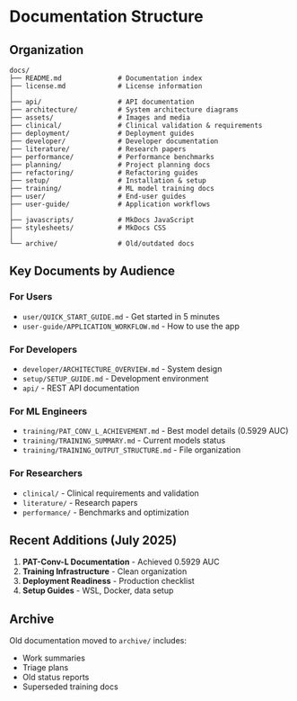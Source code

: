 # Documentation Structure

## Organization

```
docs/
├── README.md              # Documentation index
├── license.md             # License information
│
├── api/                   # API documentation
├── architecture/          # System architecture diagrams
├── assets/                # Images and media
├── clinical/              # Clinical validation & requirements
├── deployment/            # Deployment guides
├── developer/             # Developer documentation
├── literature/            # Research papers
├── performance/           # Performance benchmarks
├── planning/              # Project planning docs
├── refactoring/           # Refactoring guides
├── setup/                 # Installation & setup
├── training/              # ML model training docs
├── user/                  # End-user guides
├── user-guide/            # Application workflows
│
├── javascripts/           # MkDocs JavaScript
├── stylesheets/           # MkDocs CSS
│
└── archive/               # Old/outdated docs
```

## Key Documents by Audience

### For Users
- `user/QUICK_START_GUIDE.md` - Get started in 5 minutes
- `user-guide/APPLICATION_WORKFLOW.md` - How to use the app

### For Developers
- `developer/ARCHITECTURE_OVERVIEW.md` - System design
- `setup/SETUP_GUIDE.md` - Development environment
- `api/` - REST API documentation

### For ML Engineers
- `training/PAT_CONV_L_ACHIEVEMENT.md` - Best model details (0.5929 AUC)
- `training/TRAINING_SUMMARY.md` - Current models status
- `training/TRAINING_OUTPUT_STRUCTURE.md` - File organization

### For Researchers
- `clinical/` - Clinical requirements and validation
- `literature/` - Research papers
- `performance/` - Benchmarks and optimization

## Recent Additions (July 2025)

1. **PAT-Conv-L Documentation** - Achieved 0.5929 AUC
2. **Training Infrastructure** - Clean organization
3. **Deployment Readiness** - Production checklist
4. **Setup Guides** - WSL, Docker, data setup

## Archive

Old documentation moved to `archive/` includes:
- Work summaries
- Triage plans
- Old status reports
- Superseded training docs